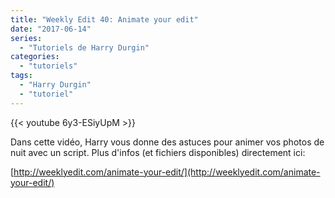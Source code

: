 ```yaml
---
title: "Weekly Edit 40: Animate your edit"
date: "2017-06-14"
series:
  - "Tutoriels de Harry Durgin"
categories: 
  - "tutoriels"
tags: 
  - "Harry Durgin"
  - "tutoriel"
---
```


{{< youtube 6y3-ESiyUpM >}}

Dans cette vidéo, Harry vous donne des astuces pour animer vos photos de nuit avec un script. Plus d'infos (et fichiers disponibles) directement ici:

[http://weeklyedit.com/animate-your-edit/](http://weeklyedit.com/animate-your-edit/)
